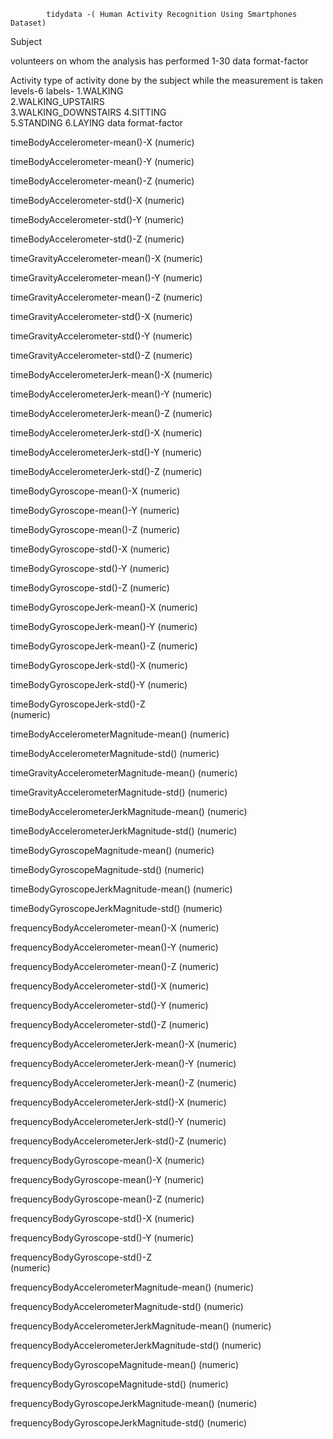             tidydata -( Human Activity Recognition Using Smartphones Dataset)

Subject

  volunteers on whom the analysis has performed
  1-30
  data format-factor
  
Activity 
        type of activity done by the subject while the measurement is taken
  levels-6
  labels-
        1.WALKING           
        2.WALKING_UPSTAIRS  
        3.WALKING_DOWNSTAIRS
        4.SITTING           
        5.STANDING
        6.LAYING
   data format-factor
   
   
timeBodyAccelerometer-mean()-X 
(numeric)  

timeBodyAccelerometer-mean()-Y 
(numeric) 

timeBodyAccelerometer-mean()-Z
(numeric)
 
timeBodyAccelerometer-std()-X 
(numeric)

timeBodyAccelerometer-std()-Y
(numeric)

timeBodyAccelerometer-std()-Z 
(numeric)

timeGravityAccelerometer-mean()-X 
(numeric)

timeGravityAccelerometer-mean()-Y 
(numeric)

timeGravityAccelerometer-mean()-Z 
(numeric)

timeGravityAccelerometer-std()-X 
(numeric)

timeGravityAccelerometer-std()-Y
(numeric)

timeGravityAccelerometer-std()-Z
(numeric)

timeBodyAccelerometerJerk-mean()-X
(numeric)

timeBodyAccelerometerJerk-mean()-Y 
(numeric)

timeBodyAccelerometerJerk-mean()-Z 
(numeric)

timeBodyAccelerometerJerk-std()-X 
(numeric)

timeBodyAccelerometerJerk-std()-Y 
(numeric)

timeBodyAccelerometerJerk-std()-Z
(numeric)

timeBodyGyroscope-mean()-X 
(numeric)

timeBodyGyroscope-mean()-Y 
(numeric)

timeBodyGyroscope-mean()-Z 
(numeric)

timeBodyGyroscope-std()-X
(numeric)

timeBodyGyroscope-std()-Y
(numeric)

timeBodyGyroscope-std()-Z 
(numeric)

timeBodyGyroscopeJerk-mean()-X
(numeric)

timeBodyGyroscopeJerk-mean()-Y
(numeric)

timeBodyGyroscopeJerk-mean()-Z
(numeric)

timeBodyGyroscopeJerk-std()-X 
(numeric)

timeBodyGyroscopeJerk-std()-Y
(numeric)

timeBodyGyroscopeJerk-std()-Z  
(numeric)

timeBodyAccelerometerMagnitude-mean()
(numeric)

timeBodyAccelerometerMagnitude-std() 
(numeric)

timeGravityAccelerometerMagnitude-mean()
(numeric)

timeGravityAccelerometerMagnitude-std()
(numeric)

timeBodyAccelerometerJerkMagnitude-mean()
(numeric)

timeBodyAccelerometerJerkMagnitude-std() 
(numeric)

timeBodyGyroscopeMagnitude-mean() 
(numeric)

timeBodyGyroscopeMagnitude-std() 
(numeric)

timeBodyGyroscopeJerkMagnitude-mean() 
(numeric)

timeBodyGyroscopeJerkMagnitude-std()
(numeric)

frequencyBodyAccelerometer-mean()-X 
(numeric)

frequencyBodyAccelerometer-mean()-Y
(numeric)

frequencyBodyAccelerometer-mean()-Z
(numeric)

frequencyBodyAccelerometer-std()-X 
(numeric)

frequencyBodyAccelerometer-std()-Y
(numeric)

frequencyBodyAccelerometer-std()-Z
(numeric)

frequencyBodyAccelerometerJerk-mean()-X 
(numeric)

frequencyBodyAccelerometerJerk-mean()-Y
(numeric)

frequencyBodyAccelerometerJerk-mean()-Z
(numeric)

frequencyBodyAccelerometerJerk-std()-X 
(numeric)

frequencyBodyAccelerometerJerk-std()-Y
(numeric)

frequencyBodyAccelerometerJerk-std()-Z
(numeric)

frequencyBodyGyroscope-mean()-X
(numeric)

frequencyBodyGyroscope-mean()-Y
(numeric)

frequencyBodyGyroscope-mean()-Z
(numeric)

frequencyBodyGyroscope-std()-X 
(numeric)

frequencyBodyGyroscope-std()-Y 
(numeric)

frequencyBodyGyroscope-std()-Z  
(numeric)

frequencyBodyAccelerometerMagnitude-mean()
(numeric)

frequencyBodyAccelerometerMagnitude-std() 
(numeric)

frequencyBodyAccelerometerJerkMagnitude-mean()
(numeric)

frequencyBodyAccelerometerJerkMagnitude-std()
(numeric)

frequencyBodyGyroscopeMagnitude-mean() 
(numeric)

frequencyBodyGyroscopeMagnitude-std()
(numeric)

frequencyBodyGyroscopeJerkMagnitude-mean() 
(numeric)

frequencyBodyGyroscopeJerkMagnitude-std()
(numeric)
          
          